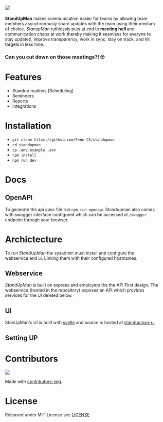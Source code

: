# <a href="https://standupman.xyz"><picture><img src="logo.svg"></picture></a>


**StandUpMan** makes communication easier for teams by allowing team members asynchronously share updates with the team using their medium of choice. *StanupMan* ruthlessly puts at end to **meeting hell** and communication chaos at work thereby making it seamless for everyne to stay updated, improve transparency, work in sync, stay on track, and hit targets in less time.

### Can you cut down on those meetings?! 🙄


# Features

- Standup routines [Scheduling]
- Reminders
- Reports
- Integrations

# Installation 

- `git clone https://github.com/Fenn-CS/standupman`
- `cd standupman`
- `cp .env.example .env`
- `npm install`
- `npm run dev` 

# Docs

## OpenAPI
To generate the api spec file run `npm run openapi`
Standupman also comes with swagger interface configured which can be accessed at `/swagger` endpoint through your browser.

# Archictecture 

To run *StandUpMan* the sysadmin must install and configure the webservice and ui. Linking them with their configured hostnames.

## Webservice

*StandUpMan* is built on express and employers the the API First design. The webservice (hosted in the repository) exposes an API which provides services for the UI deleted below.

## UI

StanUpMan's UI is built with [svelte](svelte.dev/) and source is hosted at [standupman-ui](https://github.com/standupman/standupman-ui)

## Setting UP

# Contributors
<a href="https://github.com/standupman/standupman/graphs/contributors">
  <img src="https://contrib.rocks/image?repo=standupman/standupman" />
</a>

Made with [contributors-img](https://contrib.rocks).

# License

Released under MIT License see [LICENSE](LICENSE.md)

